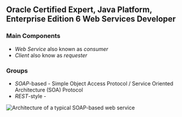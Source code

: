 ## Oracle Certified Expert, Java Platform, Enterprise Edition 6 Web Services Developer

### Main Components
* *Web Service* also known as *consumer*
* *Client* also know as *requester*

### Groups

* *SOAP*-based - Simple Object Access Protocol / Service Oriented Architecture (SOA) Protocol
* *REST*-style - 

![Architecture of a typical SOAP-based web service](https://raw.github.com/gengstah/ocewsd/master/images/Fig.1-1.JPG)